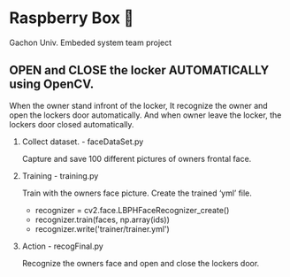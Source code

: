 # Raspberry Box 🍓
Gachon Univ. Embeded system team project

## OPEN and CLOSE the locker AUTOMATICALLY using OpenCV.

When the owner stand infront of the locker, It recognize the owner and open the lockers door automatically. And when owner leave the locker, the lockers door closed automatically.

1. Collect dataset. - faceDataSet.py
    
    Capture and save 100 different pictures of owners frontal face.
    
2. Training - training.py
    
    Train with the owners face picture. Create the trained ‘yml’ file.
    
    - recognizer = cv2.face.LBPHFaceRecognizer_create()
    - recognizer.train(faces, np.array(ids))
    - recognizer.write('trainer/trainer.yml')
    
3. Action - recogFinal.py
    
    Recognize the owners face and open and close the lockers door.
